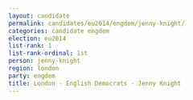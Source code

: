 ```yaml
---
layout: candidate
permalink: candidates/eu2014/engdem/jenny-knight/
categories: candidate engdem
election: eu2014
list-rank: 1
list-rank-ordinal: 1st
person: jenny-knight
region: london
party: engdem
title: London - English Democrats - Jenny Knight
---
```

